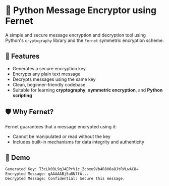 # 🔐 Python Message Encryptor using Fernet

A simple and secure message encryption and decryption tool using Python's `cryptography` library and the `Fernet` symmetric encryption scheme.

## 🚀 Features

- Generates a secure encryption key
- Encrypts any plain text message
- Decrypts messages using the same key
- Clean, beginner-friendly codebase
- Suitable for learning **cryptography**, **symmetric encryption**, and **Python scripting**

## 🛡️ Why Fernet?

Fernet guarantees that a message encrypted using it:
- Cannot be manipulated or read without the key
- Includes built-in mechanisms for data integrity and authenticity

## 🧪 Demo

```bash
Generated Key: T3cLk09L9qJ4EPrV1c_Zcbxu9Vb4R8H6a8JtRVLwAC8=
Encrypted Message: gAAAAABj5u8N7fA...
Decrypted Message: Confidential: Secure this message.
